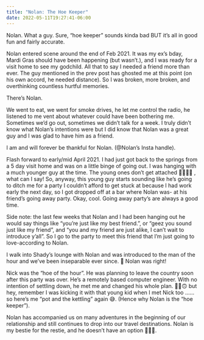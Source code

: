 ```yaml
---
title: "Nolan: The Hoe Keeper"
date: 2022-05-11T19:27:41-06:00
---
```




Nolan. What a guy. Sure, “hoe keeper” sounds kinda bad BUT it’s all in good fun and fairly accurate. 

Nolan entered scene around the end of Feb 2021. It was my ex’s bday, Mardi Gras should have been happening (but wasn’t.), and I was ready for a visit home to see my godchild. All that to say I needed a friend more than ever. The guy mentioned in the prev post has ghosted me at this point (on his own accord, he needed distance). So I was broken, more broken, and overthinking countless hurtful memories. 

There’s Nolan. 

We went to eat, we went for smoke drives, he let me control the radio, he listened to me vent about whatever could have been bothering me. Sometimes we’d go out, sometimes we didn’t talk for a week. I truly didn’t know what Nolan’s intentions were but I did know that Nolan was a great guy and I was glad to have him as a friend. 

I am and will forever be thankful for Nolan. 
(@Nolan’s Insta handle).

Flash forward to early/mid April 2021. I had just got back to the springs from a 5 day visit home and was on a little binge of going out. I was hanging with a much younger guy at the time. The young ones don’t get attached 🤷🏻‍♀️😅 , what can I say!  So, anyway, this young guy starts sounding like he’s going to ditch me for a party I couldn’t afford to get stuck at because I had work early the next day, so I got dropped off at a bar where Nolan was- at his friend’s going away party. Okay, cool. Going away party’s are always a good time. 

Side note: the last few weeks that Nolan and I had been hanging out he would say things like “you’re just like my best friend.”, or “geez you sound just like my friend”, and “you and my friend are just alike, I can’t wait to introduce y’all”. So I go to the party to meet this friend that I’m just going to love-according to Nolan. 

I walk into Shady’s lounge with Nolan and was introduced to the man of the hour and we’ve been inseparable ever since. 🤯 Nolan was right!

Nick was the “hoe of the hour”. He was planning to leave the country soon after this party was over. He’s a remotely based computer engineer. With no intention of settling down, he met me and changed his whole plan. 😵‍💫🙃 but hey, remember I was kicking it with that young kid when I met Nick too ……so here’s me “pot and the kettling” again 😅. (Hence why Nolan is the “hoe keeper”).

Nolan has accompanied us on many adventures in the beginning of our relationship and still continues to drop into our travel destinations. Nolan is my bestie for the restie, and he doesn’t have an option 🤣🤣🤣.